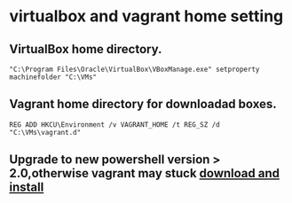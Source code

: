 # virtualbox and vagrant home setting

## VirtualBox home directory.
`"C:\Program Files\Oracle\VirtualBox\VBoxManage.exe" setproperty machinefolder "C:\VMs"`
## Vagrant home directory for downloadad boxes.
`REG ADD HKCU\Environment /v VAGRANT_HOME /t REG_SZ /d "C:\VMs\vagrant.d"`
## Upgrade to new powershell version > 2.0,otherwise vagrant may stuck [download and install](https://www.microsoft.com/en-us/download/details.aspx?id=40855)